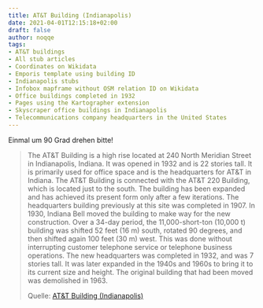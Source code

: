 ```yaml
---
title: AT&T Building (Indianapolis)
date: 2021-04-01T12:15:18+02:00
draft: false
author: noqqe
tags:
- AT&T buildings
- All stub articles
- Coordinates on Wikidata
- Emporis template using building ID
- Indianapolis stubs
- Infobox mapframe without OSM relation ID on Wikidata
- Office buildings completed in 1932
- Pages using the Kartographer extension
- Skyscraper office buildings in Indianapolis
- Telecommunications company headquarters in the United States
---
```


Einmal um 90 Grad drehen bitte!

> The AT&T Building is a high rise located at 240 North Meridian Street in
> Indianapolis, Indiana. It was opened in 1932 and is 22 stories tall. It is
> primarily used for office space and is the headquarters for AT&T in Indiana.
> The AT&T Building is connected with the AT&T 220 Building, which is located
> just to the south. The building has been expanded and has achieved its present
> form only after a few iterations.  The headquarters building previously at
> this site was completed in 1907. In 1930, Indiana Bell moved the building to
> make way for the new construction. Over a 34-day period, the 11,000-short-ton
> (10,000 t) building was shifted 52 feet (16 m) south, rotated 90 degrees, and
> then shifted again 100 feet (30 m) west. This was done without interrupting
> customer telephone service or telephone business operations. The new
> headquarters was completed in 1932, and was 7 stories tall. It was later
> expanded in the 1940s and 1960s to bring it to its current size and height.
> The original building that had been moved was demolished in 1963.
>
> Quelle: [AT&T Building (Indianapolis)](https://en.wikipedia.org/wiki/AT%26T_Building_(Indianapolis))
